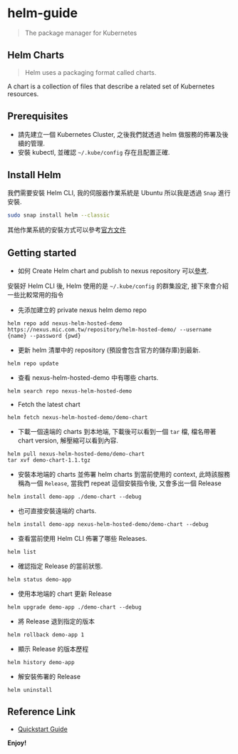 # helm-guide

> The package manager for Kubernetes

## Helm Charts

> Helm uses a packaging format called charts.

A chart is a collection of files that describe a related set of Kubernetes resources.

## Prerequisites

* 請先建立一個 Kubernetes Cluster, 之後我們就透過 helm 做服務的佈署及後續的管理.
* 安裝 kubectl, 並確認 `~/.kube/config` 存在且配置正確.

## Install Helm

我們需要安裝 Helm CLI, 我的伺服器作業系統是 Ubuntu 所以我是透過 `Snap` 進行安裝.

```bash
sudo snap install helm --classic
```

其他作業系統的安裝方式可以參考[官方文件](https://helm.sh/docs/intro/install/)

## Getting started

* 如何 Create Helm chart and publish to nexus repository 可以[參考](https://github.com/ShungYang/helm-guide/blob/master/README-chart.md).

安裝好 Helm CLI 後, Helm 使用的是 `~/.kube/config` 的群集設定, 接下來會介紹一些比較常用的指令

* 先添加建立的 private nexus helm demo repo

```
helm repo add nexus-helm-hosted-demo https://nexus.mic.com.tw/repository/helm-hosted-demo/ --username {name} --password {pwd}
```

* 更新 helm 清單中的 repository (預設會包含官方的儲存庫)到最新.

```
helm repo update
```

* 查看 nexus-helm-hosted-demo 中有哪些 charts.

```
helm search repo nexus-helm-hosted-demo
```

* Fetch the latest chart

```
helm fetch nexus-helm-hosted-demo/demo-chart
```

* 下載一個遠端的 charts 到本地端, 下載後可以看到一個 `tar` 檔, 檔名帶著 chart version, 解壓縮可以看到內容.

```
helm pull nexus-helm-hosted-demo/demo-chart
tar xvf demo-chart-1.1.tgz
```

* 安裝本地端的 charts 並佈署 helm charts 到當前使用的 context, 此時該服務稱為一個 `Release`, 當我們 repeat 這個安裝指令後, 又會多出一個 Release

```
helm install demo-app ./demo-chart --debug
```

* 也可直接安裝遠端的 charts.

```
helm install demo-app nexus-helm-hosted-demo/demo-chart --debug
```

* 查看當前使用 Helm CLI 佈署了哪些 Releases.

```
helm list
```

* 確認指定 Release 的當前狀態.

```
helm status demo-app
```

* 使用本地端的 chart 更新 Release

```
helm upgrade demo-app ./demo-chart --debug
```

* 將 Release 退到指定的版本

```
helm rollback demo-app 1
```

* 顯示 Release 的版本歷程

```
helm history demo-app
```

* 解安裝佈署的 Release

```
helm uninstall
```

## Reference Link

* [Quickstart Guide](https://helm.sh/docs/intro/quickstart/)

__Enjoy!__
